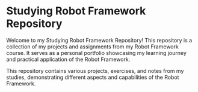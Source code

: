 # Studying Robot Framework Repository
Welcome to my Studying Robot Framework Repository! This repository is a collection of my projects and assignments from my Robot Framework course. It serves as a personal portfolio showcasing my learning journey and practical application of the Robot Framework.

This repository contains various projects, exercises, and notes from my studies, demonstrating different aspects and capabilities of the Robot Framework. 

